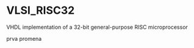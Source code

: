 VLSI_RISC32
===========

VHDL implementation of a 32-bit general-purpose RISC microprocessor

prva promena